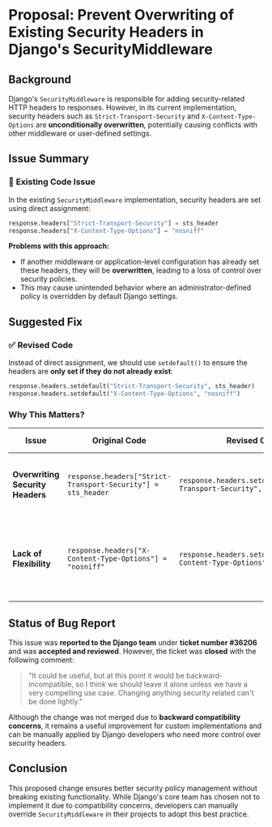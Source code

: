 # Proposal: Prevent Overwriting of Existing Security Headers in Django's SecurityMiddleware

## Background
Django's `SecurityMiddleware` is responsible for adding security-related HTTP headers to responses. However, in its current implementation, security headers such as `Strict-Transport-Security` and `X-Content-Type-Options` are **unconditionally overwritten**, potentially causing conflicts with other middleware or user-defined settings.

## Issue Summary
### 🔴 **Existing Code Issue**
In the existing `SecurityMiddleware` implementation, security headers are set using direct assignment:

```python
response.headers["Strict-Transport-Security"] = sts_header
response.headers["X-Content-Type-Options"] = "nosniff"
```

**Problems with this approach:**
- If another middleware or application-level configuration has already set these headers, they will be **overwritten**, leading to a loss of control over security policies.
- This may cause unintended behavior where an administrator-defined policy is overridden by default Django settings.

## Suggested Fix
### ✅ **Revised Code**
Instead of direct assignment, we should use `setdefault()` to ensure the headers are **only set if they do not already exist**:

```python
response.headers.setdefault("Strict-Transport-Security", sts_header)
response.headers.setdefault("X-Content-Type-Options", "nosniff")
```

### **Why This Matters?**
| Issue | Original Code | Revised Code | Why It's Important? |
|-------|--------------|------------|----------------------|
| **Overwriting Security Headers** | `response.headers["Strict-Transport-Security"] = sts_header` | `response.headers.setdefault("Strict-Transport-Security", sts_header)` | Prevents accidental override of existing security policies |
| **Lack of Flexibility** | `response.headers["X-Content-Type-Options"] = "nosniff"` | `response.headers.setdefault("X-Content-Type-Options", "nosniff")` | Allows users and other middleware to define security headers if needed |

## Status of Bug Report
This issue was **reported to the Django team** under **ticket number #36206** and was **accepted and reviewed**. However, the ticket was **closed** with the following comment:

> "It could be useful, but at this point it would be backward-incompatible, so I think we should leave it alone unless we have a very compelling use case. Changing anything security related can't be done lightly."

Although the change was not merged due to **backward compatibility concerns**, it remains a useful improvement for custom implementations and can be manually applied by Django developers who need more control over security headers.

## Conclusion
This proposed change ensures better security policy management without breaking existing functionality. While Django's core team has chosen not to implement it due to compatibility concerns, developers can manually override `SecurityMiddleware` in their projects to adopt this best practice.
